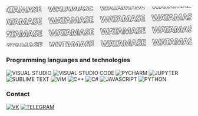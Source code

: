 ![HEADER](https://github.com/watamase/watamase/blob/main/Data/Image.png)

### Programming languages and technologies
![VISUAL STUDIO](https://img.shields.io/badge/VISUAL_STUDIO-000000?style=for-the-badge&logo=visualstudio&logoColor=ffffff)
![VISUAL STUDIO CODE](https://img.shields.io/badge/VISUAL_STUDIO_CODE-000000?style=for-the-badge&logo=visualstudiocode&logoColor=ffffff)
![PYCHARM](https://img.shields.io/badge/PYCHARM-000000?style=for-the-badge&logo=pycharm&logoColor=ffffff)
![JUPYTER](https://img.shields.io/badge/JUPYTER-000000?style=for-the-badge&logo=jupyter&logoColor=ffffff)
![SUBLIME TEXT](https://img.shields.io/badge/SUBLIME_TEXT-000000?style=for-the-badge&logo=sublimetext&logoColor=ffffff)
![VIM](https://img.shields.io/badge/VIM-000000?style=for-the-badge&logo=vim&logoColor=ffffff)
![C++](https://img.shields.io/badge/C++-000000?style=for-the-badge&logo=c%2b%2b&logoColor=ffffff)
![C#](https://img.shields.io/badge/C%23-000000?style=for-the-badge&logo=csharp&logoColor=ffffff)
![JAVASCRIPT](https://img.shields.io/badge/JAVASCRIPT-000000?style=for-the-badge&logo=javascript&logoColor=ffffff)
![PYTHON](https://img.shields.io/badge/PYTHON-000000?style=for-the-badge&logo=python&logoColor=ffffff)

### Contact
[![VK](https://img.shields.io/badge/ВКОНТАКТЕ-000000?style=for-the-badge&logo=vk&logoColor=ffffff)](https://vk.com/watamase/)
[![TELEGRAM](https://img.shields.io/badge/TELEGRAM-000000?style=for-the-badge&logo=vk&logoColor=ffffff)](https://t.me/watamase_public/)
